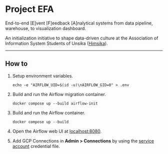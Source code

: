 # Project EFA

End-to-end [E]vent [F]eedback [A]nalytical systems from data pipeline, warehouse, to visualization dashboard.

An initialization initiative to shape data-driven culture at the Association of Information System Students of Unsika ([Himsika](https:/himsika.unsika.ac.id)).

---

## How to

1. Setup environment variables.

    ```
    echo -e "AIRFLOW_UID=$(id -u)\nAIRFLOW_GID=0" > .env
    ```

1. Build and run the Airflow migration container.

    ```
    docker compose up --build airflow-init
    ```

1. Build and run the Airflow container.

    ```
    docker compose up --build
    ```

1. Open the Airflow web UI at [localhost:8080](http://localhost:8080).

1. Add GCP Connections in **Admin > Connections** by using the [service account](https://airflow.apache.org/docs/apache-airflow-providers-google/8.7.0/connections/gcp.html) credential file.